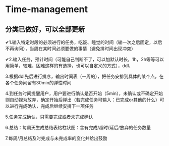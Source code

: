 # Time-management

## 分类已做好，可以全部更新

✔1.输入特定时段的必须进行的任务，吃饭、睡觉的时间（输一次之后固定，以后不再询问），当周在某时间必须要做的事情（避免排时间出现冲突）

✔2.输入任务，预计时间（可能自己判断不了，可以加默认时长，1h，2h等等可以用简单，较难，困难这样的有选择，也可以自定义的方式），ddl，

3.根据ddl先后进行排序，输出时间表（一周的），把任务安排到具体的某个点，在各个任务间留有30min的弹性时间

4.到任务时间提醒用户，用户要进行确认是否开始（5min），未确认或不确定开始则自动视为放弃，确定开始后弹出（若完成任务可输入：已完成or其他的什么）可以进行完成确认，完成后继续安排下一项任务

5.任务完成确认，只需要完成或者未完成确认

6.总结：每周天生成总结表格柱状图：含有完成/超时/延后/放弃的任务数量

7.每周/月总结及时完成与未完成率的变化并给出鼓励
